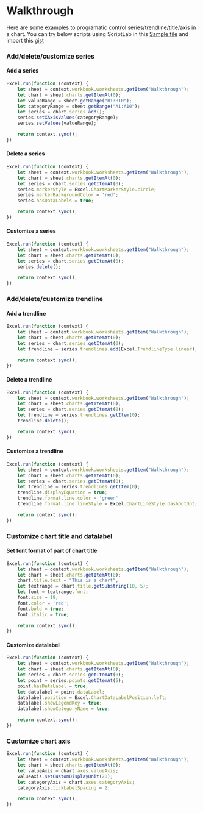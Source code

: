 # Walkthrough

Here are some examples to programatic control series/trendline/title/axis in a chart. You can try below scripts using ScriptLab in this [Sample file](sampleDoc/ExcelChartAPISample.xlsx) and import this [gist](https://gist.github.com/binwang2017/cd94945f613323205393bd7c9f79a552)

### Add/delete/customize series

#### Add a series

```js
Excel.run(function (context) {
    let sheet = context.workbook.worksheets.getItem("Walkthrough");
    let chart = sheet.charts.getItemAt(0);
    let valueRange = sheet.getRange("B1:B10");
    let categoryRange = sheet.getRange("A1:A10");
    let series = chart.series.add();
    series.setXAxisValues(categoryRange);
    series.setValues(valueRange);

    return context.sync();
})
```

#### Delete a series

```js
Excel.run(function (context) {
    let sheet = context.workbook.worksheets.getItem("Walkthrough");
    let chart = sheet.charts.getItemAt(0);
    let series = chart.series.getItemAt(0);
    series.markerStyle = Excel.ChartMarkerStyle.circle;
    series.markerBackgroundColor = 'red';
    series.hasDataLabels = true;

    return context.sync();
})
```

#### Customize a series

```js
Excel.run(function (context) {
    let sheet = context.workbook.worksheets.getItem("Walkthrough");
    let chart = sheet.charts.getItemAt(0);
    let series = chart.series.getItemAt(0);
    series.delete();

    return context.sync();
})
```

### Add/delete/customize trendline

#### Add a trendline
```js
Excel.run(function (context) {
    let sheet = context.workbook.worksheets.getItem("Walkthrough");
    let chart = sheet.charts.getItemAt(0);
    let series = chart.series.getItemAt(0);
    let trendline = series.trendlines.add(Excel.TrendlineType.linear);

    return context.sync();
})
```

#### Delete a trendline
```js
Excel.run(function (context) {
    let sheet = context.workbook.worksheets.getItem("Walkthrough");
    let chart = sheet.charts.getItemAt(0);
    let series = chart.series.getItemAt(0);
    let trendline = series.trendlines.getItem(0);
    trendline.delete();

    return context.sync();
})
```

#### Customize a trendline
```js
Excel.run(function (context) {
    let sheet = context.workbook.worksheets.getItem("Walkthrough");
    let chart = sheet.charts.getItemAt(0);
    let series = chart.series.getItemAt(0);
    let trendline = series.trendlines.getItem(0);
    trendline.displayEquation = true;
    trendline.format.line.color = 'green'
    trendline.format.line.lineStyle = Excel.ChartLineStyle.dashDotDot;

    return context.sync();
})
```

### Customize chart title and datalabel

#### Set font format of part of chart title
```js
Excel.run(function (context) {
    let sheet = context.workbook.worksheets.getItem("Walkthrough");
    let chart = sheet.charts.getItemAt(0);
    chart.title.text = "This is a chart";
    let textrange = chart.title.getSubstring(10, 5);
    let font = textrange.font;
    font.size = 18;
    font.color = 'red';
    font.bold = true;
    font.italic = true;

    return context.sync();
})
```

#### Customize datalabel
```js
Excel.run(function (context) {
    let sheet = context.workbook.worksheets.getItem("Walkthrough");
    let chart = sheet.charts.getItemAt(0);
    let series = chart.series.getItemAt(0);
    let point = series.points.getItemAt(5);
    point.hasDataLabel = true;
    let datalabel = point.dataLabel;
    datalabel.position = Excel.ChartDataLabelPosition.left;
    datalabel.showLegendKey = true;
    datalabel.showCategoryName = true;

    return context.sync();
})
```

### Customize chart axis
```js
Excel.run(function (context) {
    let sheet = context.workbook.worksheets.getItem("Walkthrough");
    let chart = sheet.charts.getItemAt(0);
    let valueAxis = chart.axes.valueAxis;
    valueAxis.setCustomDisplayUnit(20);
    let categoryAxis = chart.axes.categoryAxis;
    categoryAxis.tickLabelSpacing = 2;

    return context.sync();
})
```





 
